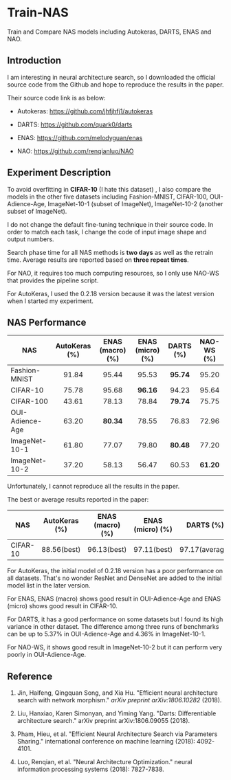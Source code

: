 # Train-NAS
Train and Compare NAS models including Autokeras, DARTS, ENAS and NAO.

## Introduction
I am interesting in neural architecture search, so I downloaded the official source code from the Github and hope to reproduce the results in the paper.

Their source code link is as below:

- Autokeras: https://github.com/jhfjhfj1/autokeras

- DARTS: https://github.com/quark0/darts

- ENAS: https://github.com/melodyguan/enas

- NAO: https://github.com/renqianluo/NAO

## Experiment Description

To avoid overfitting in **CIFAR-10** (I hate this dataset) , I also compare the models in the other five datasets including Fashion-MNIST, CIFAR-100, OUI-Adience-Age, ImageNet-10-1 (subset of ImageNet), ImageNet-10-2 (another subset of ImageNet).

I do not change the default fine-tuning technique in their source code. In order to match each task, I change the code of input image shape and output numbers. 

Search phase time for all NAS methods is **two days** as well as the retrain time.  Average results are reported based on **three repeat times**.

For NAO, it requires too much computing resources, so I only use NAO-WS that provides the pipeline script.

For AutoKeras, I used the 0.2.18 version because it was the latest version when I started my experiment.


## NAS Performance 

| NAS             | AutoKeras (%) | ENAS (macro) (%) | ENAS (micro) (%) | DARTS (%) | NAO-WS (%) |
| --------------- | :-----------: | :--------------: | :--------------: | :-------: | :--------: |
| Fashion-MNIST   |     91.84     |      95.44       |      95.53       | **95.74** |   95.20    |
| CIFAR-10        |     75.78     |      95.68       |    **96.16**     |   94.23   |   95.64    |
| CIFAR-100       |     43.61     |      78.13       |      78.84       | **79.74** |   75.75    |
| OUI-Adience-Age |     63.20     |    **80.34**     |      78.55       |   76.83   |   72.96    |
| ImageNet-10-1   |     61.80     |      77.07       |      79.80       | **80.48** |   77.20    |
| ImageNet-10-2   |     37.20     |      58.13       |      56.47       |   60.53   | **61.20**  |



Unfortunately, I cannot reproduce all the results in the paper. 

The best or average results reported in the paper:

| NAS      |  AutoKeras (%)   |ENAS (macro) (%) | ENAS (micro) (%) |   DARTS (%)    | NAO-WS (%)  |
| -------- | :--------------: |:--------------: | :--------------: | :------------: | :---------: |
| CIFAR-10 |   88.56(best)    |  96.13(best)    |   97.11(best)    | 97.17(average) | 96.47(best) |



For AutoKeras, the initial model of 0.2.18 version has a poor performance on all datasets. That's no wonder ResNet and DenseNet are added to the initial model list in the later version.

For ENAS, ENAS (macro) shows good result in OUI-Adience-Age and ENAS (micro)  shows good result in CIFAR-10. 

For DARTS, it has a good performance on some datasets but I found its high variance in other dataset. The difference among three runs of benchmarks can be up to 5.37% in OUI-Adience-Age and 4.36% in ImageNet-10-1.

For NAO-WS, it shows good result in ImageNet-10-2 but it can perform very poorly in OUI-Adience-Age.



## Reference

1. Jin, Haifeng, Qingquan Song, and Xia Hu. "Efficient neural architecture search with network morphism." *arXiv preprint arXiv:1806.10282* (2018).

2. Liu, Hanxiao, Karen Simonyan, and Yiming Yang. "Darts: Differentiable architecture search." arXiv preprint arXiv:1806.09055 (2018).

3. Pham, Hieu, et al. "Efficient Neural Architecture Search via Parameters Sharing." international conference on machine learning (2018): 4092-4101.

4. Luo, Renqian, et al. "Neural Architecture Optimization." neural information processing systems (2018): 7827-7838.

   

